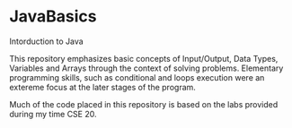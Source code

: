 # JavaBasics
Intorduction to Java

This repository emphasizes basic concepts of Input/Output, Data Types, Variables and Arrays through the context of solving problems. Elementary programming skills, such as conditional and loops execution were an extereme focus at the later stages of the program. 

Much of the code placed in this repository is based on the labs
provided during my time CSE 20.
